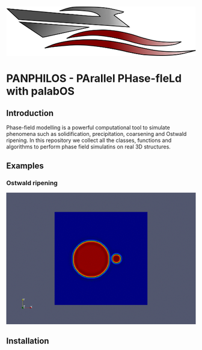 ![Logo](https://github.com/sdea/PANPHILOS/blob/master/doc/logoPanphilos2.png)

# PANPHILOS - PArallel PHase-fIeLd with palabOS

## Introduction

Phase-field modelling is a powerful computational tool to simulate phenomena such as solidification, precipitation, coarsening and Ostwald ripening. In this repository we collect all the classes, functions and algorithms to perform phase field simulatins on real 3D structures. 

##  Examples

### Ostwald ripening
![Alt Text](./twoParticles.gif)

## Installation
